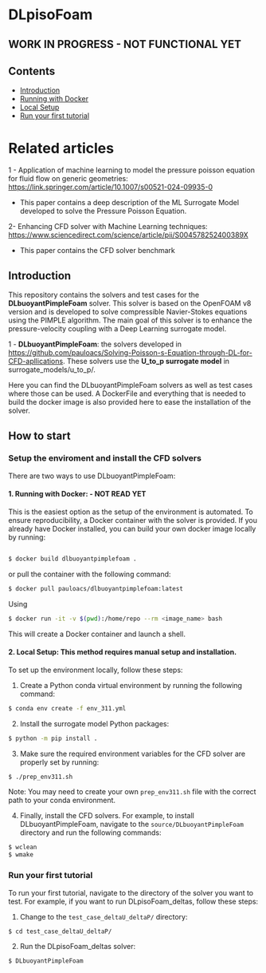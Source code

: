# DLpisoFoam

## WORK IN PROGRESS - NOT FUNCTIONAL YET

## Contents

- [Introduction](#introduction)
- [Running with Docker](#running-with-docker)
- [Local Setup](#local-setup)
- [Run your first tutorial](#run-your-first-tutorial)

# Related articles

1 - Application of machine learning to model the pressure poisson equation for fluid flow on generic geometries:
https://link.springer.com/article/10.1007/s00521-024-09935-0
  - This paper contains a deep description of the ML Surrogate Model developed to solve the Pressure Poisson Equation.

2- Enhancing CFD solver with Machine Learning techniques: 
https://www.sciencedirect.com/science/article/pii/S004578252400389X
  - This paper contains the CFD solver benchmark

## Introduction

This repository contains the solvers and test cases for the **DLbuoyantPimpleFoam** solver. This solver is based on the OpenFOAM v8 version and is developed to solve compressible Navier-Stokes equations using the PIMPLE algorithm. The main goal of this solver is to enhance the pressure-velocity coupling with a Deep Learning surrogate model.

1 - **DLbuoyantPimpleFoam**:
 the solvers developed in https://github.com/pauloacs/Solving-Poisson-s-Equation-through-DL-for-CFD-apllications. These solvers use the **U_to_p surrogate model** in surrogate_models/u_to_p/.


Here you can find the DLbuoyantPimpleFoam solvers as well as test cases where those can be used. A DockerFile and everything that is needed to build the docker image is also provided here to ease the installation of the solver.

## How to start

### Setup the enviroment and install the CFD solvers

There are two ways to use DLbuoyantPimpleFoam:

#### 1. **Running with Docker**: - NOT READ YET

This is the easiest option as the setup of the environment is automated. To ensure reproducibility, a Docker container with the solver is provided. If you already have Docker installed, you can build your own docker image locally by running:

```sh

$ docker build dlbuoyantpimplefoam .
```

or pull the container with the following command:

```sh
$ docker pull pauloacs/dlbuoyantpimplefoam:latest
```

Using

```sh
$ docker run -it -v $(pwd):/home/repo --rm <image_name> bash
```

This will create a Docker container and launch a shell.

#### 2. **Local Setup**: This method requires manual setup and installation.

To set up the environment locally, follow these steps:

1. Create a Python conda virtual environment by running the following command:

```sh
$ conda env create -f env_311.yml
```

2. Install the surrogate model Python packages:

```sh
$ python -m pip install .
```

3. Make sure the required environment variables for the CFD solver are properly set by running:

```sh
$ ./prep_env311.sh
```

Note: You may need to create your own `prep_env311.sh` file with the correct path to your conda environment.

4. Finally, install the CFD solvers. For example, to install DLbuoyantPimpleFoam, navigate to the `source/DLbuoyantPimpleFoam` directory and run the following commands:

```sh
$ wclean
$ wmake
```

### Run your first tutorial

To run your first tutorial, navigate to the directory of the solver you want to test. For example, if you want to run DLpisoFoam_deltas, follow these steps:

1. Change to the `test_case_deltaU_deltaP/` directory:

```sh
$ cd test_case_deltaU_deltaP/
```

2. Run the DLpisoFoam_deltas solver:

```sh
$ DLbuoyantPimpleFoam
```
